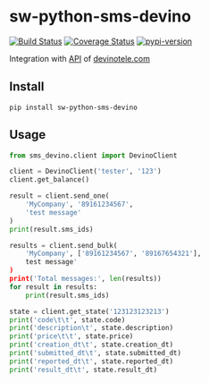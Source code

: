 # sw-python-sms-devino
[![Build Status](https://travis-ci.org/telminov/sw-python-sms-devino.svg?branch=master)](https://travis-ci.org/telminov/sw-python-sms-devino)
[![Coverage Status](https://coveralls.io/repos/github/telminov/sw-python-sms-devino/badge.svg?branch=master)](https://coveralls.io/github/telminov/sw-python-sms-devino?branch=master)
[![pypi-version](https://img.shields.io/pypi/v/sw-python-sms-devino.svg)](https://pypi.python.org/pypi/sw-python-sms-devino)

Integration with [API](http://devinotele.com/resheniya/dokumentaciya-po-api/http_rest_protocol/Obshchiye_svedeniya/) of [devinotele.com](http://devinotele.com/)

## Install
```
pip install sw-python-sms-devino
```

## Usage
```python
from sms_devino.client import DevinoClient

client = DevinoClient('tester', '123')
client.get_balance()

result = client.send_one(
    'MyCompany', '89161234567',
    'test message'
)
print(result.sms_ids)

results = client.send_bulk(
    'MyCompany', ['89161234567', '89167654321'],
    test message'
)
print('Total messages:', len(results))
for result in results:
    print(result.sms_ids)

state = client.get_state('123123123213')
print('code\t\t', state.code)
print('description\t', state.description)
print('price\t\t', state.price)
print('creation_dt\t', state.creation_dt)
print('submitted_dt\t', state.submitted_dt)
print('reported_dt\t', state.reported_dt)
print('result_dt\t', state.result_dt)

```

